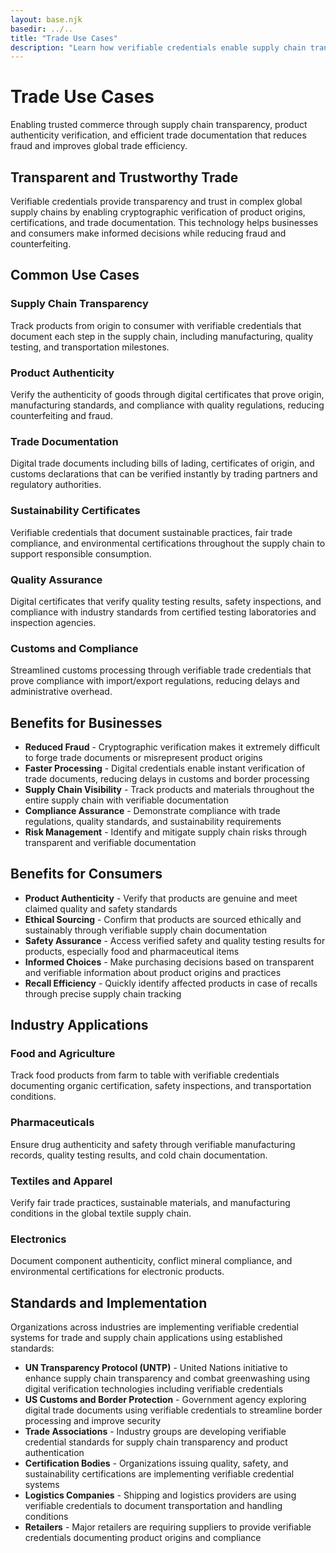 ```yaml
---
layout: base.njk
basedir: ../..
title: "Trade Use Cases"
description: "Learn how verifiable credentials enable supply chain transparency, product authenticity, and trusted commerce in global trade networks."
---
```


<div class="hero">
  <div class="container">
    <h1>Trade Use Cases</h1>
    <p>
Enabling trusted commerce through supply chain transparency, product
authenticity verification, and efficient trade documentation that reduces
fraud and improves global trade efficiency.
    </p>
  </div>
</div>

<section class="content-section">
  <div class="container">
    <h2 class="section-title">Transparent and Trustworthy Trade</h2>
    <p class="section-subtitle">
Verifiable credentials provide transparency and trust in complex global
supply chains by enabling cryptographic verification of product origins,
certifications, and trade documentation. This technology helps businesses
and consumers make informed decisions while reducing fraud and counterfeiting.
    </p>
  </div>
</section>

<section class="content-section">
  <div class="container">
    <h2 class="section-title">Common Use Cases</h2>
    <div class="feature-grid">
      <div class="feature-card">
        <h3>Supply Chain Transparency</h3>
        <p>
Track products from origin to consumer with verifiable credentials that
document each step in the supply chain, including manufacturing, quality
testing, and transportation milestones.
        </p>
      </div>
      <div class="feature-card">
        <h3>Product Authenticity</h3>
        <p>
Verify the authenticity of goods through digital certificates that prove
origin, manufacturing standards, and compliance with quality regulations,
reducing counterfeiting and fraud.
        </p>
      </div>
      <div class="feature-card">
        <h3>Trade Documentation</h3>
        <p>
Digital trade documents including bills of lading, certificates of origin,
and customs declarations that can be verified instantly by trading partners
and regulatory authorities.
        </p>
      </div>
      <div class="feature-card">
        <h3>Sustainability Certificates</h3>
        <p>
Verifiable credentials that document sustainable practices, fair trade
compliance, and environmental certifications throughout the supply chain to
support responsible consumption.
        </p>
      </div>
      <div class="feature-card">
        <h3>Quality Assurance</h3>
        <p>
Digital certificates that verify quality testing results, safety
inspections, and compliance with industry standards from certified testing
laboratories and inspection agencies.
        </p>
      </div>
      <div class="feature-card">
        <h3>Customs and Compliance</h3>
        <p>
Streamlined customs processing through verifiable trade credentials that
prove compliance with import/export regulations, reducing delays and
administrative overhead.
        </p>
      </div>
    </div>
  </div>
</section>

<section class="content-section">
  <div class="container">
    <h2 class="section-title">Benefits for Businesses</h2>
    <ul>
      <li>
<strong>Reduced Fraud</strong> - Cryptographic verification makes it
extremely difficult to forge trade documents or misrepresent product origins
      </li>
      <li>
<strong>Faster Processing</strong> - Digital credentials enable instant
verification of trade documents, reducing delays in customs and border
processing
      </li>
      <li>
<strong>Supply Chain Visibility</strong> - Track products and materials
throughout the entire supply chain with verifiable documentation
      </li>
      <li>
<strong>Compliance Assurance</strong> - Demonstrate compliance with trade
regulations, quality standards, and sustainability requirements
      </li>
      <li>
<strong>Risk Management</strong> - Identify and mitigate supply chain risks
through transparent and verifiable documentation
      </li>
    </ul>
  </div>
</section>

<section class="content-section">
  <div class="container">
    <h2 class="section-title">Benefits for Consumers</h2>
    <ul>
      <li>
<strong>Product Authenticity</strong> - Verify that products are genuine and
meet claimed quality and safety standards
      </li>
      <li>
<strong>Ethical Sourcing</strong> - Confirm that products are sourced
ethically and sustainably through verifiable supply chain documentation
      </li>
      <li>
<strong>Safety Assurance</strong> - Access verified safety and quality
testing results for products, especially food and pharmaceutical items
      </li>
      <li>
<strong>Informed Choices</strong> - Make purchasing decisions based on
transparent and verifiable information about product origins and practices
      </li>
      <li>
<strong>Recall Efficiency</strong> - Quickly identify affected products in
case of recalls through precise supply chain tracking
      </li>
    </ul>
  </div>
</section>

<section class="content-section">
  <div class="container">
    <h2 class="section-title">Industry Applications</h2>
    <div class="feature-grid">
      <div class="feature-card">
        <h3>Food and Agriculture</h3>
        <p>
Track food products from farm to table with verifiable credentials
documenting organic certification, safety inspections, and transportation
conditions.
        </p>
      </div>
      <div class="feature-card">
        <h3>Pharmaceuticals</h3>
        <p>
Ensure drug authenticity and safety through verifiable manufacturing
records, quality testing results, and cold chain documentation.
        </p>
      </div>
      <div class="feature-card">
        <h3>Textiles and Apparel</h3>
        <p>
Verify fair trade practices, sustainable materials, and manufacturing
conditions in the global textile supply chain.
        </p>
      </div>
      <div class="feature-card">
        <h3>Electronics</h3>
        <p>
Document component authenticity, conflict mineral compliance, and
environmental certifications for electronic products.
        </p>
      </div>
    </div>
  </div>
</section>

<section class="content-section">
  <div class="container">
    <h2 class="section-title">Standards and Implementation</h2>
    <p>
Organizations across industries are implementing verifiable credential
systems for trade and supply chain applications using established standards:
    </p>
    <ul>
      <li>
<strong>UN Transparency Protocol (UNTP)</strong> - United Nations initiative
to enhance supply chain transparency and combat greenwashing using digital
verification technologies including verifiable credentials
      </li>
      <li>
<strong>US Customs and Border Protection</strong> - Government agency
exploring digital trade documents using verifiable credentials to streamline
border processing and improve security
      </li>
      <li>
<strong>Trade Associations</strong> - Industry groups are developing
verifiable credential standards for supply chain transparency and product
authentication
      </li>
      <li>
<strong>Certification Bodies</strong> - Organizations issuing quality,
safety, and sustainability certifications are implementing verifiable
credential systems
      </li>
      <li>
<strong>Logistics Companies</strong> - Shipping and logistics providers are
using verifiable credentials to document transportation and handling
conditions
      </li>
      <li>
<strong>Retailers</strong> - Major retailers are requiring suppliers to
provide verifiable credentials documenting product origins and compliance
      </li>
    </ul>
  </div>
</section>